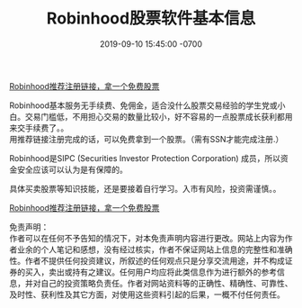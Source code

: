 ﻿---
layout: post
title:  "Robinhood股票软件基本信息"
date:   2019-09-10 15:45:00 -0700
categories: USstock
---
  
[Robinhood推荐注册链接，拿一个免费股票](https://invite.robinhood.com/tianjil10 "Robinhood推荐注册链接")    
  
Robinhood基本服务无手续费、免佣金，适合没什么股票交易经验的学生党或小白。交易门槛低，不用担心交易的数量比较小，好不容易的一点股票成长获利都用来交手续费了。。    
用推荐链接注册完成的话，可以免费拿到一个股票。（需有SSN才能完成注册.）  
  
Robinhood是SIPC (Securities Investor Protection Corporation) 成员，所以资金安全应该可以认为是有保障的。  
  
具体买卖股票等知识技能，还是要接着自行学习。入市有风险，投资需谨慎。。    
  
[Robinhood推荐注册链接，拿一个免费股票](https://invite.robinhood.com/tianjil10 "Robinhood推荐注册链接")    
  
免责声明：  
作者可以在任何不予告知的情况下，对本免责声明内容进行更改。网站上内容为作者业余的个人笔记和感想，没有经过核实，作者不保证网站上信息的完整性和准确性。作者不提供任何投资建议，所叙述的任何观点只是分享交流用途，并不构成证券的买入，卖出或持有之建议。任何用户均应将此类信息作为进行额外的参考信息，并对自己的投资策略负责任。作者对网站资料等的正确性、精确性、可靠性、及时性、获利性及其它方面，对使用这些资料引起的后果，一概不付任何责任。